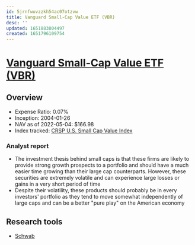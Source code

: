 ```yaml
---
id: 5jrnfwuvzzkh54ac07otzvw
title: Vanguard Small-Cap Value ETF (VBR)
desc: ''
updated: 1651883804497
created: 1651796109754
---
```

# [Vanguard Small-Cap Value ETF (VBR)](https://etfdb.com/etf/VBR/#etf-ticker-profile)

## Overview

- Expense Ratio: 0.07%
- Inception: 2004-01-26
- NAV as of 2022-05-04: $166.98
- Index tracked: [CRSP U.S. Small Cap Value Index](https://www.crsp.org/products/investment-products/crsp-us-small-cap-value-index)

### Analyst report

- The investment thesis behind small caps is that these firms are likely to provide strong growth prospects to a portfolio and should have a much easier time growing than their large cap counterparts. However, these securities are extremely volatile and can experience large losses or gains in a very short period of time
- Despite their volatility, these products should probably be in every investors' portfolio as they tend to move somewhat independently of large caps and can be a better "pure play" on the American economy

## Research tools

- [Schwab](https://www.schwab.com/research/etfs/quotes/summary/vbr)
